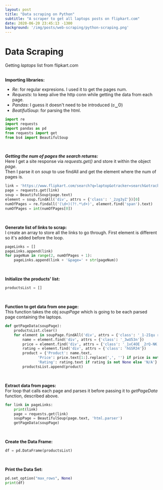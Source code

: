 ```yaml
---
layout: post
title: "Data scraping on Python"
subtitle: "A scraper to get all laptops posts on flipkart.com"
date: 2020-06-20 23:45:13 -1300
background: '/img/posts/web-scraping/python-scraping.png'
---
```


# Data Scraping
Getting *laptops* list from flipkart.com <br><br>

**Importing libraries:**
- *Re*: for regular expresions. I used it to get the pages num.
- *Requests*: to keep alive the http conn while getting the data from each page.
- *Pandas*: I guess it doesn't need to be introduced (ಠ‿ʘ)
- *BeatifulSoup*: for parsing the html.

``` python
import re
import requests
import pandas as pd
from requests import get
from bs4 import BeautifulSoup
```
<br>

***Getting the num of pages the search returns:***<br>
Here I get a site response via *requests.get()* and store it within the object *page*.<br>
Then I parse it on *soup* to use findAll and get the element where the num of pages is.

```python
link = 'https://www.flipkart.com/search?q=laptop&otracker=search&otracker1=search&marketplace=FLIPKART&as-show=on&as=off'
page = requests.get(link)
soup = BeautifulSoup(page.text)
element = soup.findAll('div', attrs = {'class': '_2zg3yZ'})[0]
numOfPages = re.findall('(\d+)(?!.*\d+)', element.find('span').text)
numOfPages = int(numOfPages[0])
```
<br>

**Generate list of links to scrap:**<br>
I create an array to store all the links to go through. First element is different so it's added before the loop.

```python
pageLinks = []
pageLinks.append(link)
for pageNum in range(2, numOfPages + 1):
    pageLinks.append(link + '&page=' + str(pageNum))
```
<br>

**Initialize the products' list:**

```python
productsList = []
```

<br>

**Function to get data from one page:**<br>
This function takes the obj *soupPage* which is going to be each parsed page containing the laptops.

```python
def getPageData(soupPage):
    productsList.clear()
    for element in soupPage.findAll('div', attrs = {'class': '_1-2Iqu row'}):
        name = element.find('div', attrs = {'class': '_3wU53n'})
        price = element.find('div', attrs = {'class': '_1vC4OE _2rQ-NK'})
        rating = element.find('div', attrs = {'class': 'hGSR34'})
        product = {'Product': name.text,
	           'Price': price.text[1:].replace(',', '') if price is not None else 'N/A',
	           'Rating': rating.text if rating is not None else 'N/A'}
        productsList.append(product)
```
<br>

**Extract data from pages:**<br>
For loop that calls each page and parses it before passing it to *getPageData* function, described above.

```python
for link in pageLinks:
    print(link)
    page = requests.get(link)
    soupPage = BeautifulSoup(page.text, 'html.parser')  
    getPageData(soupPage)
```
<br>

**Create the Data Frame:**

```python
df = pd.DataFrame(productsList)
```

<br>

**Print the Data Set:**

```python
pd.set_option("max_rows", None)
print(df)
```
